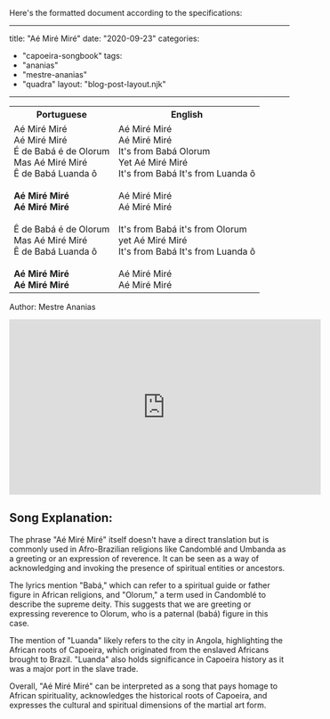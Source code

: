 Here's the formatted document according to the specifications:

---
title: "Aé Miré Miré"
date: "2020-09-23"
categories: 
  - "capoeira-songbook"
tags: 
  - "ananias"
  - "mestre-ananias"
  - "quadra"
layout: "blog-post-layout.njk"
---

<table class="capoeira-table">
    <tr class="header-row">
        <th>Portuguese</th>
        <th>English</th>
    </tr>
    <tr>
        <td>Aé Miré Miré<br>
        Aé Miré Miré<br>
        É de Babá é de Olorum<br>
        Mas Aé Miré Miré<br>
        Ê de Babá Luanda ô<br>
        <br>
        <strong>Aé Miré Miré<br>
        Aé Miré Miré</strong><br>
        <br>
        Ê de Babá é de Olorum<br>
        Mas Aé Miré Miré<br>
        Ê de Babá Luanda ô<br>
        <br>
        <strong>Aé Miré Miré<br>
        Aé Miré Miré</strong></td>
        <td>Aé Miré Miré<br>
        Aé Miré Miré<br>
        It's from Babá Olorum<br>
        Yet Aé Miré Miré<br>
        It's from Babá It's from Luanda ô<br>
        <br>
        Aé Miré Miré<br>
        Aé Miré Miré<br>
        <br>
        It's from Babá it's from Olorum<br>
        yet Aé Miré Miré<br>
        It's from Babá It's from Luanda ô<br>
        <br>
        Aé Miré Miré<br>
        Aé Miré Miré</td>
    </tr>
</table>

<figcaption>

Author: Mestre Ananias

</figcaption>

<iframe width="560" height="315" src="https://www.youtube.com/embed/KJ-gDgJAqeg" title="YouTube video player" frameborder="0" allow="accelerometer; autoplay; clipboard-write; encrypted-media; gyroscope; picture-in-picture" allowfullscreen></iframe>

## Song Explanation:

The phrase "Aé Miré Miré" itself doesn't have a direct translation but is commonly used in Afro-Brazilian religions like Candomblé and Umbanda as a greeting or an expression of reverence. It can be seen as a way of acknowledging and invoking the presence of spiritual entities or ancestors.

The lyrics mention "Babá," which can refer to a spiritual guide or father figure in African religions, and "Olorum," a term used in Candomblé to describe the supreme deity. This suggests that we are greeting or expressing reverence to Olorum, who is a paternal (babá) figure in this case.

The mention of "Luanda" likely refers to the city in Angola, highlighting the African roots of Capoeira, which originated from the enslaved Africans brought to Brazil. "Luanda" also holds significance in Capoeira history as it was a major port in the slave trade.

Overall, "Aé Miré Miré" can be interpreted as a song that pays homage to African spirituality, acknowledges the historical roots of Capoeira, and expresses the cultural and spiritual dimensions of the martial art form.